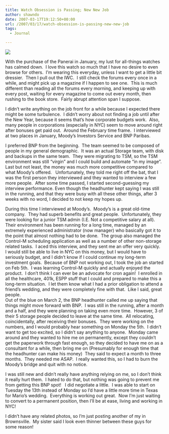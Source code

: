 ```yaml
---
title: Watch Obsession is Passing; New New Job
author: shawndo
date: 2007-03-17T19:12:50+00:00
url: /2007/03/17/watch-obsession-is-passing-new-new-job
tags:
  - Journal

---
```

![](/images/2007/03/20070312-brownsville.jpg)

With the purchase of the Panerai in January, my lust for all-things watches has calmed down.  I love this watch so much that I have no desire to even browse for others.  I’m wearing this everyday, unless I want to get a little bit dressier.  Then I pull out the IWC.  I still check the forums every once in a while, and might pick up a magazine if I happen to see one.  This is much different than reading all the forums every morning, and keeping up with every post, waiting for every magazine to come out every month, then rushing to the book store.  Fairly abrupt attention span I suppose.  

I didn’t write anything on the job front for a while because I expected there might be some turbulence.  I didn’t worry about not finding a job until after the New Year, because it seems that’s how corporate budgets work.  Also, many people in corporations (especially in NYC) seem to move around right after bonuses get paid out.  Around the February time frame.  I interviewed at two places in January, Moody’s Investors Service and BNP Paribas.  

I preferred BNP from the beginning.  The team seemed to be composed of people in my general demographic.  It was an actual Storage team, with disk and backups in the same team.  They were migrating to TSM, so the TSM environment was still “virgin” and I could build and automate “in my image”.  Last but not least, the money was much more competitive compared to what Moody’s offered.   Unfortunately, they told me right off the bat, that I was the first person they interviewed and they wanted to interview a few more people.  After some time passed, I started second-guessing my interview performance. Even though the headhunter kept saying I was still in the running, and that they were busy with all these other things, after 3 weeks with no word, I decided to not keep my hopes up.  

During this time I interviewed at Moody’s.  Moody’s is a great old-time company.  They had superb benefits and great people.  Unfortunately, they were looking for a junior TSM admin (I.E. Not a competitive salary at all).  Their environment has been running for a long time, managed by an extremely experienced administrator (now manager) who basically got it to the point that almost nothing had to be done.  The group also managed the Control-M scheduling application as well as a number of other non-storage related tasks.  I aced this interview, and they sent me an offer very quickly.  I would still be able to live in NYC on this money, but I would have to seriously budget, and I didn’t know if I could continue my long-term investment goals.  Because of BNP not working out, I took the job an started on Feb 5th.  I was learning Control-M quickly and actually enjoyed the product.  I don’t think I can ever be an advocate for cron again!  I enrolled in all the healthcare, 401k, ESPP stuff that I could and prepared to make this a long-term situation.  I let them know what I had a prior obligation to attend a friend’s wedding, and they were completely fine with that.  Like I said, great people.  
Out of the blue on March 2, the BNP headhunter called me up saying that things might move forward with BNP.  I was still in the running, after a month and a half, and they were planning on taking even more time.  However, 3 of their 5 storage people decided to leave at the same time.  All relocating, coincidentally, after receiving their bonuses.  They were working on the numbers, and I would probably hear something on Monday the 5th.  I didn’t want to get too excited, so I didn’t say anything to anyone.  Monday came around and they wanted to hire me on permanently, except they couldn’t get the paperwork through fast enough, so they decided to have me on as a consultant for a while, then bring me on (Presumably for enough time that the headhunter can make his money)  They said to expect a month to three months.  They needed me ASAP.  I really wanted this, so I had to burn the Moody’s bridge and quit with no notice.

I was still new and didn’t really have anything relying on me, so I don’t think it really hurt them.  I hated to do that, but nothing was going to prevent me from getting this BNP spot!   I did negotiate a little.  I was able to start on Tuesday the 13th instead of Monday so I’d have a little more time in Texas for Mario’s wedding.  Everything is working out great.  Now I’m just waiting to convert to a permanent position, then I’ll be at ease, living and working in NYC!  

I didn’t have any related photos, so I’m just posting another of my in Brownsville.  My sister said I look even thinner between these guys for some reason!

